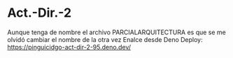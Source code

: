 # Act.-Dir.-2
Aunque tenga de nombre el archivo PARCIALARQUITECTURA es que se me olvidó cambiar el nombre de la otra vez
Enalce desde Deno Deploy: https://pinguicidgo-act-dir-2-95.deno.dev/
